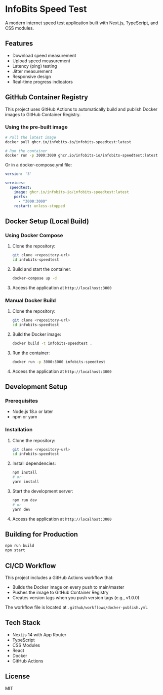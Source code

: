 # InfoBits Speed Test

A modern internet speed test application built with Next.js, TypeScript, and CSS modules.

## Features

- Download speed measurement
- Upload speed measurement
- Latency (ping) testing
- Jitter measurement
- Responsive design
- Real-time progress indicators

## GitHub Container Registry

This project uses GitHub Actions to automatically build and publish Docker images to GitHub Container Registry.

### Using the pre-built image

```bash
# Pull the latest image
docker pull ghcr.io/infobits-io/infobits-speedtest:latest

# Run the container
docker run -p 3000:3000 ghcr.io/infobits-io/infobits-speedtest:latest
```

Or in a docker-compose.yml file:

```yaml
version: '3'

services:
  speedtest:
    image: ghcr.io/infobits-io/infobits-speedtest:latest
    ports:
      - "3000:3000"
    restart: unless-stopped
```

## Docker Setup (Local Build)

### Using Docker Compose

1. Clone the repository:
   ```bash
   git clone <repository-url>
   cd infobits-speedtest
   ```

2. Build and start the container:
   ```bash
   docker-compose up -d
   ```

3. Access the application at `http://localhost:3000`

### Manual Docker Build

1. Clone the repository:
   ```bash
   git clone <repository-url>
   cd infobits-speedtest
   ```

2. Build the Docker image:
   ```bash
   docker build -t infobits-speedtest .
   ```

3. Run the container:
   ```bash
   docker run -p 3000:3000 infobits-speedtest
   ```

4. Access the application at `http://localhost:3000`

## Development Setup

### Prerequisites

- Node.js 18.x or later
- npm or yarn

### Installation

1. Clone the repository:
   ```bash
   git clone <repository-url>
   cd infobits-speedtest
   ```

2. Install dependencies:
   ```bash
   npm install
   # or
   yarn install
   ```

3. Start the development server:
   ```bash
   npm run dev
   # or
   yarn dev
   ```

4. Access the application at `http://localhost:3000`

## Building for Production

```bash
npm run build
npm start
```

## CI/CD Workflow

This project includes a GitHub Actions workflow that:
- Builds the Docker image on every push to main/master
- Pushes the image to GitHub Container Registry
- Creates version tags when you push version tags (e.g., v1.0.0)

The workflow file is located at `.github/workflows/docker-publish.yml`.

## Tech Stack

- Next.js 14 with App Router
- TypeScript
- CSS Modules
- React
- Docker
- GitHub Actions

## License

MIT
